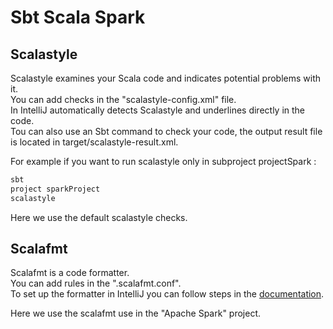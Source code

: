 # Sbt Scala Spark

## Scalastyle
Scalastyle examines your Scala code and indicates potential problems with it. <br>
You can add checks in the "scalastyle-config.xml" file. <br>
In IntelliJ automatically detects Scalastyle and underlines directly in the code. <br>
Tou can also use an Sbt command to check your code, the output result file is located in target/scalastyle-result.xml. <br>

For example if you want to run scalastyle only in subproject projectSpark : <br>
```bash
sbt
project sparkProject
scalastyle
```

Here we use the default scalastyle checks. <br>

## Scalafmt
Scalafmt is a code formatter. <br>
You can add rules in the ".scalafmt.conf". <br>
To set up the formatter in IntelliJ you can follow steps in the [documentation](https://scalameta.org/scalafmt/docs/installation.html). <br>

Here we use the scalafmt use in the "Apache Spark" project. <br>
